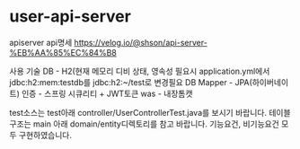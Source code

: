 # user-api-server
apiserver
api명세
https://velog.io/@shson/api-server-%EB%AA%85%EC%84%B8

사용 기술 
DB - H2(현재 메모리 디비 상태, 영속성 필요시 application.yml에서 jdbc:h2:mem:testdb를 jdbc:h2:~/test로 변경필요
DB Mapper - JPA(하이버네이트)
인증 - 스프링 시큐리티 + JWT토큰
was - 내장톰캣

test소스는 test아래 controller/UserControllerTest.java를 보시기 바랍니다.
테이블 구조는 main 아래 domain/entity디렉토리를 참고 바랍니다.
기능요건, 비기능요건 모두 구현하였습니다.
